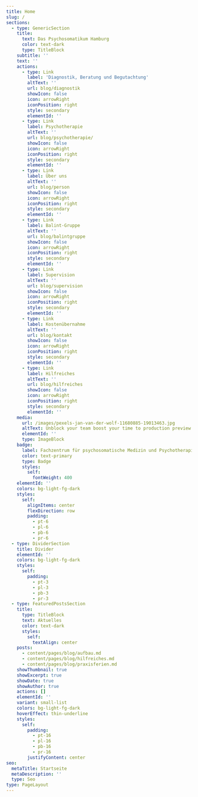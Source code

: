 ```yaml
---
title: Home
slug: /
sections:
  - type: GenericSection
    title:
      text: Das Psychosomatikum Hamburg
      color: text-dark
      type: TitleBlock
    subtitle: ''
    text: ''
    actions:
      - type: Link
        label: 'Diagnostik, Beratung und Begutachtung'
        altText: ''
        url: blog/diagnostik
        showIcon: false
        icon: arrowRight
        iconPosition: right
        style: secondary
        elementId: ''
      - type: Link
        label: Psychotherapie
        altText: ''
        url: blog/psychotherapie/
        showIcon: false
        icon: arrowRight
        iconPosition: right
        style: secondary
        elementId: ''
      - type: Link
        label: Über uns
        altText: ''
        url: blog/person
        showIcon: false
        icon: arrowRight
        iconPosition: right
        style: secondary
        elementId: ''
      - type: Link
        label: Balint-Gruppe
        altText: ''
        url: blog/balintgruppe
        showIcon: false
        icon: arrowRight
        iconPosition: right
        style: secondary
        elementId: ''
      - type: Link
        label: Supervision
        altText: ''
        url: blog/supervision
        showIcon: false
        icon: arrowRight
        iconPosition: right
        style: secondary
        elementId: ''
      - type: Link
        label: Kostenübernahme
        altText: ''
        url: blog/kontakt
        showIcon: false
        icon: arrowRight
        iconPosition: right
        style: secondary
        elementId: ''
      - type: Link
        label: Hilfreiches
        altText: ''
        url: blog/hilfreiches
        showIcon: false
        icon: arrowRight
        iconPosition: right
        style: secondary
        elementId: ''
    media:
      url: /images/pexels-jan-van-der-wolf-11680885-19013463.jpg
      altText: Unblock your team boost your time to production preview
      elementId: ''
      type: ImageBlock
    badge:
      label: Fachzentrum für psychosomatische Medizin und Psychotherapie
      color: text-primary
      type: Badge
      styles:
        self:
          fontWeight: 400
    elementId: ''
    colors: bg-light-fg-dark
    styles:
      self:
        alignItems: center
        flexDirection: row
        padding:
          - pt-6
          - pl-6
          - pb-6
          - pr-6
  - type: DividerSection
    title: Divider
    elementId: ''
    colors: bg-light-fg-dark
    styles:
      self:
        padding:
          - pt-3
          - pl-3
          - pb-3
          - pr-3
  - type: FeaturedPostsSection
    title:
      type: TitleBlock
      text: Aktuelles
      color: text-dark
      styles:
        self:
          textAlign: center
    posts:
      - content/pages/blog/aufbau.md
      - content/pages/blog/hilfreiches.md
      - content/pages/blog/praxisferien.md
    showThumbnail: true
    showExcerpt: true
    showDate: true
    showAuthor: true
    actions: []
    elementId: ''
    variant: small-list
    colors: bg-light-fg-dark
    hoverEffect: thin-underline
    styles:
      self:
        padding:
          - pt-16
          - pl-16
          - pb-16
          - pr-16
        justifyContent: center
seo:
  metaTitle: Startseite
  metaDescription: ''
  type: Seo
type: PageLayout
---
```

